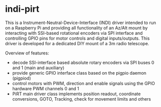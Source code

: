 # indi-pirt

This is a Instrument-Neutral-Device-Interface (INDI) driver intended to run on a Raspberry Pi 
and providing all functionality of an Az/Alt mount by interacting with SSI-based rotational
encoders via SPI interface and controlling GPIO pins for motor controls and digital
inputs/outputs. This driver is developed for a dedicated DIY mount of a 3m radio telescope.

Overview of features:
- decode SSI-interface based absolute rotary encoders via SPI buses 0 and 1 (main and auxiliary)
- provide generic GPIO interface class based on the pigpio daemon (pigpiod)
- control motors with PWM, direction and enable signals using the GPIO hardware PWM channels 0 and 1
- PiRT main driver class implements position readout, coordinate conversions, GOTO, Tracking, check for movement limits and others 
